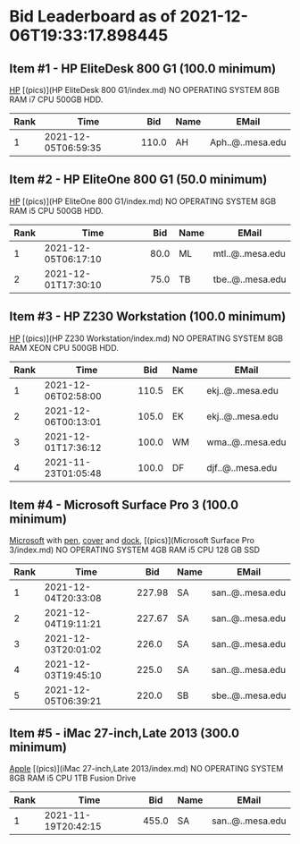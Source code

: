 # Bid Leaderboard as of 2021-12-06T19:33:17.898445
## Item #1 - HP EliteDesk 800 G1 (100.0 minimum)

[HP](https://support.hp.com/us-en/document/c03836666) [(pics)](HP EliteDesk 800 G1/index.md) NO OPERATING SYSTEM 8GB RAM i7 CPU 500GB HDD.

|Rank|Time|Bid|Name|EMail|
|----|----|---|----|-----|
|1|2021-12-05T06:59:35|110.0|AH|Aph..@..mesa.edu|

## Item #2 - HP EliteOne 800 G1 (50.0 minimum)

[HP](https://support.hp.com/us-en/document/c03844827) [(pics)](HP EliteOne 800 G1/index.md) NO OPERATING SYSTEM 8GB RAM i5 CPU 500GB HDD.

|Rank|Time|Bid|Name|EMail|
|----|----|---|----|-----|
|1|2021-12-05T06:17:10|80.0|ML|mtl..@..mesa.edu|
|2|2021-12-01T17:30:10|75.0|TB|tbe..@..mesa.edu|

## Item #3 - HP Z230 Workstation (100.0 minimum)

[HP](https://support.hp.com/us-en/document/c03919165) [(pics)](HP Z230 Workstation/index.md) NO OPERATING SYSTEM 8GB RAM XEON CPU 500GB HDD.

|Rank|Time|Bid|Name|EMail|
|----|----|---|----|-----|
|1|2021-12-06T02:58:00|110.5|EK|ekj..@..mesa.edu|
|2|2021-12-06T00:13:01|105.0|EK|ekj..@..mesa.edu|
|3|2021-12-01T17:36:12|100.0|WM|wma..@..mesa.edu|
|4|2021-11-23T01:05:48|100.0|DF|djf..@..mesa.edu|

## Item #4 - Microsoft Surface Pro 3 (100.0 minimum)

[Microsoft](https://support.microsoft.com/en-us/surface/surface-pro-3-features-4c142a41-134f-f22b-0142-a5cf073b56ee) with [pen](https://support.microsoft.com/en-us/surface/how-to-use-your-surface-pen-8a403519-cd1f-15b2-c9df-faa5aa924e98), [cover](https://support.microsoft.com/en-us/surface/surface-pro-signature-type-cover-a666b5cd-ad71-80ab-4af7-0e2c0dd4c8fe) and [dock](https://support.microsoft.com/en-us/surface/use-surface-dock-ee296f31-c97f-017a-4fd7-f6cebdc81909), [(pics)](Microsoft Surface Pro 3/index.md) NO OPERATING SYSTEM 4GB RAM i5 CPU 128 GB SSD

|Rank|Time|Bid|Name|EMail|
|----|----|---|----|-----|
|1|2021-12-04T20:33:08|227.98|SA|san..@..mesa.edu|
|2|2021-12-04T19:11:21|227.67|SA|san..@..mesa.edu|
|3|2021-12-03T20:01:02|226.0|SA|san..@..mesa.edu|
|4|2021-12-03T19:45:10|225.0|SA|san..@..mesa.edu|
|5|2021-12-05T06:39:21|220.0|SB|sbe..@..mesa.edu|

## Item #5 - iMac 27-inch,Late 2013 (300.0 minimum)

[Apple](https://support.apple.com/kb/sp688) [(pics)](iMac 27-inch,Late 2013/index.md) NO OPERATING SYSTEM 8GB RAM i5 CPU 1TB Fusion Drive

|Rank|Time|Bid|Name|EMail|
|----|----|---|----|-----|
|1|2021-11-19T20:42:15|455.0|SA|san..@..mesa.edu|


